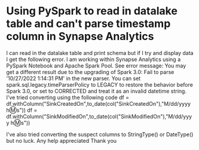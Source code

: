
# Using PySpark to read in datalake table and can't parse timestamp column in Synapse Analytics

I can read in the datalake table and print schema but if I try and display data I get the following error. I am working within Synapse Analytics using a PySpark Notebook and Apache Spark Pool.
See error message:
You may get a different result due to the upgrading of Spark 3.0: Fail to parse '10/27/2022 1:14:31 PM' in the new parser.
You can set spark.sql.legacy.timeParserPolicy to LEGACY to restore the behavior before Spark 3.0, or set to CORRECTED and treat it as an invalid datetime string.
I've tried converting using the following code
df = df.withColumn("SinkCreatedOn",to_date(col("SinkCreatedOn"),"M/dd/yyyy h:m:s"))
df = df.withColumn("SinkModifiedOn",to_date(col("SinkModifiedOn"),"M/dd/yyyy h:m:s"))

I've also tried converting the suspect columns to StringType() or DateType() but no luck.
Any help appreciated
Thank you

        